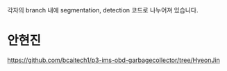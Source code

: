 각자의 branch 내에 segmentation, detection 코드로 나누어져 있습니다.


# 안현진
https://github.com/bcaitech1/p3-ims-obd-garbagecollector/tree/HyeonJin
